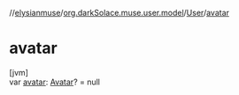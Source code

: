 //[elysianmuse](../../../index.md)/[org.darkSolace.muse.user.model](../index.md)/[User](index.md)/[avatar](avatar.md)

# avatar

[jvm]\
var [avatar](avatar.md): [Avatar](../-avatar/index.md)? = null
